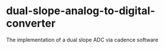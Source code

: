 # dual-slope-analog-to-digital-converter
The implementation of a dual slope ADC via cadence software
